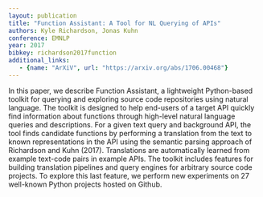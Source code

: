 ```yaml
---
layout: publication
title: "Function Assistant: A Tool for NL Querying of APIs"
authors: Kyle Richardson, Jonas Kuhn
conference: EMNLP
year: 2017
bibkey: richardson2017function
additional_links:
   - {name: "ArXiV", url: "https://arxiv.org/abs/1706.00468"}
---
```

In this paper, we describe Function Assistant, a lightweight Python-based toolkit for querying and exploring source code repositories using natural language. The toolkit is designed to help end-users of a target API quickly find information about functions through high-level natural language queries and descriptions. For a given text query and background API, the tool finds candidate functions by performing a translation from the text to known representations in the API using the semantic parsing approach of Richardson and Kuhn (2017). Translations are automatically learned from example text-code pairs in example APIs. The toolkit includes features for building translation pipelines and query engines for arbitrary source code projects. To explore this last feature, we perform new experiments on 27 well-known Python projects hosted on Github.
